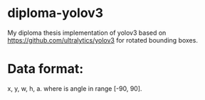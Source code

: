 # diploma-yolov3

My diploma thesis implementation of yolov3 based on https://github.com/ultralytics/yolov3 for rotated bounding boxes.

# Data format:

x, y, w, h, a. where is angle in range [-90, 90].
